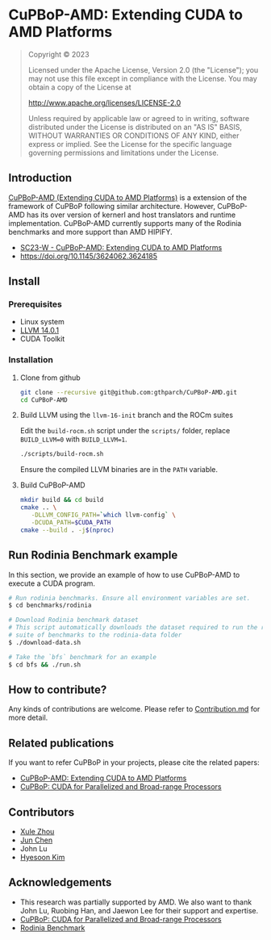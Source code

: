 # CuPBoP-AMD: Extending CUDA to AMD Platforms

> Copyright © 2023
>
> Licensed under the Apache License, Version 2.0 (the "License");
> you may not use this file except in compliance with the License.
> You may obtain a copy of the License at
>
> http://www.apache.org/licenses/LICENSE-2.0
>
> Unless required by applicable law or agreed to in writing, software
> distributed under the License is distributed on an "AS IS" BASIS,
> WITHOUT WARRANTIES OR CONDITIONS OF ANY KIND, either express or implied.
> See the License for the specific language governing permissions and
> limitations under the License.

## Introduction

[CuPBoP-AMD (Extending CUDA to AMD Platforms)](https://doi.org/10.1145/3624062.3624185) is a extension of the framework of CuPBoP following similar architecture. However,  CuPBoP-AMD has its over version of kernerl and host translators and runtime implementation.
CuPBoP-AMD currently supports many of the Rodinia benchmarks and more support than AMD HIPIFY.

* [SC23-W - CuPBoP-AMD: Extending CUDA to AMD Platforms](https://doi.org/10.1145/3624062.3624185)
* https://doi.org/10.1145/3624062.3624185

## Install

### Prerequisites

- Linux system
- [LLVM 14.0.1](https://github.com/llvm/llvm-project/releases/tag/llvmorg-14.0.1)
- CUDA Toolkit

### Installation

1. Clone from github

   ```bash
   git clone --recursive git@github.com:gthparch/CuPBoP-AMD.git
   cd CuPBoP-AMD
   ```

2. Build LLVM using the `llvm-16-init` branch and the ROCm suites

   Edit the `build-rocm.sh` script under the `scripts/` folder, replace `BUILD_LLVM=0` with `BUILD_LLVM=1`.

   ```bash
   ./scripts/build-rocm.sh
   ```

   Ensure the compiled LLVM binaries are in the `PATH` variable.

3. Build CuPBoP-AMD

   ```bash
   mkdir build && cd build
   cmake .. \
      -DLLVM_CONFIG_PATH=`which llvm-config` \
      -DCUDA_PATH=$CUDA_PATH
   cmake --build . -j$(nproc)
   ```

## Run Rodinia Benchmark example

In this section, we provide an example of how to use CuPBoP-AMD to execute a CUDA program.

```bash
# Run rodinia benchmarks. Ensure all environment variables are set.
$ cd benchmarks/rodinia

# Download Rodinia benchmark dataset
# This script automatically downloads the dataset required to run the rodinia
# suite of benchmarks to the rodinia-data folder
$ ./download-data.sh

# Take the `bfs` benchmark for an example
$ cd bfs && ./run.sh
```

## How to contribute?

Any kinds of contributions are welcome.
Please refer to [Contribution.md](./CONTRIBUTING.md) for more detail.

## Related publications

If you want to refer CuPBoP in your projects, please cite the related
papers:

- [CuPBoP-AMD: Extending CUDA to AMD Platforms](https://doi.org/10.1145/3624062.3624185)
- [CuPBoP: CUDA for Parallelized and Broad-range Processors](https://arxiv.org/abs/2206.07896)

## Contributors

- [Xule Zhou](https://marcuszhou.com/)
- [Jun Chen](https://junchen.me)
- John Lu
- [Hyesoon Kim](https://faculty.cc.gatech.edu/~hyesoon/)

## Acknowledgements

- This research was partially supported by AMD. We also want to thank John Lu, Ruobing Han, and Jaewon Lee
for their support and expertise.
- [CuPBoP: CUDA for Parallelized and Broad-range Processors](https://arxiv.org/abs/2206.07896)
- [Rodinia Benchmark](https://github.com/yuhc/gpu-rodinia)